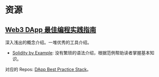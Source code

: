 # 资源
## [Web3 DApp 最佳编程实践指南](https://guoyu.mirror.xyz/RD-xkpoxasAU7x5MIJmiCX4gll3Cs0pAd5iM258S1Ek)

深入浅出的概念介绍。一堆优秀的工具介绍。
* [Solidity by Example](https://solidity-by-example.org/): 没有繁琐的语法介绍，根据范例帮助读者掌握基本知识。


对应的 Repos: [DApp Best Practice Stack](https://github.com/stars/guo-yu/lists/dapp-best-practice-stack)。